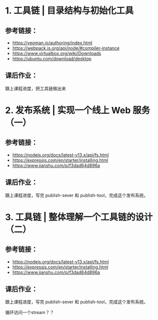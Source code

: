 # 1. 工具链 | 目录结构与初始化工具
## 参考链接：
* https://yeoman.io/authoring/index.html
* https://webpack.js.org/api/node/#compiler-instance
* https://www.virtualbox.org/wiki/Downloads
* https://ubuntu.com/download/desktop
## 课后作业：
跟上课程进度，把工具链做出来

# 2. 发布系统 | 实现一个线上 Web 服务（一）
## 参考链接：
* https://nodejs.org/docs/latest-v13.x/api/fs.html
* https://expressjs.com/en/starter/installing.html
* https://www.jianshu.com/p/f3dad64d896a
## 课后作业：
跟上课程进度，写完 publish-sever 和 publish-tool，完成这个发布系统。

# 3. 工具链 | 整体理解一个工具链的设计（二）
## 参考链接：
* https://nodejs.org/docs/latest-v13.x/api/fs.html
* https://expressjs.com/en/starter/installing.html
* https://www.jianshu.com/p/f3dad64d896a
## 课后作业：
跟上课程进度，写完 publish-sever 和 publish-tool，完成这个发布系统。

循环访问一个stream？？
